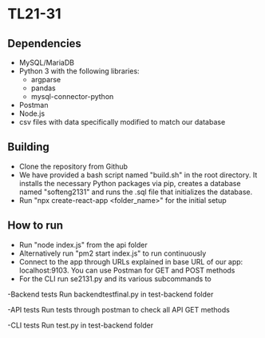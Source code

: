 # TL21-31

## Dependencies
- MySQL/MariaDB
- Python 3 with the following libraries:
    - argparse
    - pandas
    - mysql-connector-python
- Postman
- Node.js
- csv files with data specifically modified to match our database

## Building
- Clone the repository from Github
- We have provided a bash script named "build.sh" in the root directory. It installs the necessary Python packages via pip, creates a database named "softeng2131" and runs the .sql file that initializes the database.
- Run "npx create-react-app <folder_name>" for the initial setup

## How to run
- Run "node index.js" from the api folder
- Alternatively run "pm2 start index.js" to run continuously
- Connect to the app through URLs explained in base URL of our app: localhost:9103. You can use Postman for GET and POST methods
- For the CLI run se2131.py and its various subcommands to

-Backend tests
Run backendtestfinal.py in test-backend folder

-API tests
Run tests through postman to check all API GET methods

-CLI tests
Run test.py in test-backend folder
